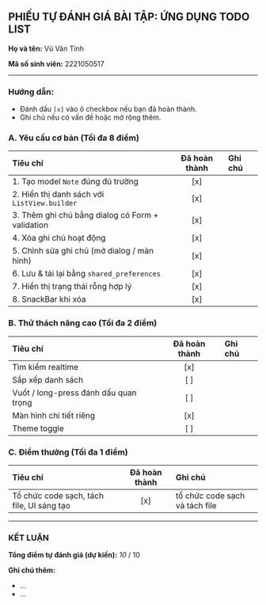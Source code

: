 ## PHIẾU TỰ ĐÁNH GIÁ BÀI TẬP: ỨNG DỤNG TODO LIST

**Họ và tên:** Vũ Văn Tỉnh

**Mã số sinh viên:** 2221050517

---

### Hướng dẫn:
* Đánh dấu `[x]` vào ô checkbox nếu bạn đã hoàn thành.
* Ghi chú nếu có vấn đề hoặc mở rộng thêm.

### A. Yêu cầu cơ bản (Tối đa 8 điểm)

| Tiêu chí | Đã hoàn thành | Ghi chú |
| :--- | :---: | :--- |
| 1. Tạo model `Note` đúng đủ trường | [x] | |
| 2. Hiển thị danh sách với `ListView.builder` | [x] | |
| 3. Thêm ghi chú bằng dialog có Form + validation | [x] | |
| 4. Xóa ghi chú hoạt động | [x] | |
| 5. Chỉnh sửa ghi chú (mở dialog / màn hình) | [x] | |
| 6. Lưu & tải lại bằng `shared_preferences` | [x] | |
| 7. Hiển thị trạng thái rỗng hợp lý | [x] | |
| 8. SnackBar khi xóa | [x] | |

### B. Thử thách nâng cao (Tối đa 2 điểm)

| Tiêu chí | Đã hoàn thành | Ghi chú |
| :--- | :---: | :--- |
| Tìm kiếm realtime | [x] | |
| Sắp xếp danh sách | [ ] | |
| Vuốt / long-press đánh dấu quan trọng | [ ] | |
| Màn hình chi tiết riêng | [x] | |
| Theme toggle | [ ] | |

### C. Điểm thưởng (Tối đa 1 điểm)

| Tiêu chí | Đã hoàn thành | Ghi chú |
| :--- | :---: | :--- |
| Tổ chức code sạch, tách file, UI sáng tạo | [x] | tổ chức code sạch và tách file |

---

### KẾT LUẬN

**Tổng điểm tự đánh giá (dự kiến):** _10_ / 10

**Ghi chú thêm:**
* ...
* ...
